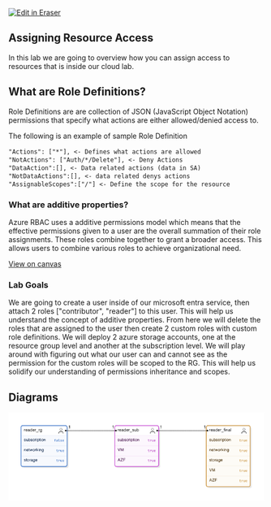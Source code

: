 <p><a target="_blank" href="https://app.eraser.io/workspace/mYFpWRMqFgWYSM9x7yWk" id="edit-in-eraser-github-link"><img alt="Edit in Eraser" src="https://firebasestorage.googleapis.com/v0/b/second-petal-295822.appspot.com/o/images%2Fgithub%2FOpen%20in%20Eraser.svg?alt=media&amp;token=968381c8-a7e7-472a-8ed6-4a6626da5501"></a></p>

## Assigning Resource Access
In this lab we are going to overview how you can assign access to resources that is inside our cloud lab. 

## What are Role Definitions?
Role Definitions are are collection of JSON (JavaScript Object Notation) permissions that specify what actions are either allowed/denied access to.

The following is an example of sample Role Definition

```
"Actions": ["*"], <- Defines what actions are allowed
"NotActions": ["Auth/*/Delete"], <- Deny Actions
"DataAction":[], <- Data related actions (data in SA)
"NotDataActions":[], <- data related denys actions
"AssignableScopes":["/"] <- Define the scope for the resource
```
### What are additive properties?
Azure RBAC uses a additive permissions model which means that the effective permissions given to a user are the overall summation of their role assignments. These roles combine together to grant a broader access. This allows users to combine various roles to achieve organizational need.

[﻿View on canvas](https://app.eraser.io/workspace/mYFpWRMqFgWYSM9x7yWk?elements=UnwM4rfzQ1foUlFjzvwjUA) 



### Lab Goals
We are going to create a user inside of our microsoft entra service, then attach 2 roles ["contributor", "reader"] to this user. This will help us understand the concept of additive properties. From here we will delete the  roles that are assigned to the user then create 2 custom roles with custom role definitions. We will deploy 2 azure storage accounts, one at the resource group level and another at the subscription level. We will play around with figuring out what our user can and cannot see as the permission for the custom roles will be scoped to the RG. This will help us solidify our understanding of permissions inheritance and scopes.






<!-- eraser-additional-content -->
## Diagrams
<!-- eraser-additional-files -->
<a href="/tech-guides/azure/az-104/11-resource-access/README-entity-relationship-1.eraserdiagram" data-element-id="sDq0AeKaI5n8yMT5hLEd8"><img src="/.eraser/mYFpWRMqFgWYSM9x7yWk___5TeIkEqzZuNt0Cv0uz03Dj9ejbv1___---diagram----9119e014fce937f5906eafc6a45a772f.png" alt="" data-element-id="sDq0AeKaI5n8yMT5hLEd8" /></a>
<!-- end-eraser-additional-files -->
<!-- end-eraser-additional-content -->
<!--- Eraser file: https://app.eraser.io/workspace/mYFpWRMqFgWYSM9x7yWk --->